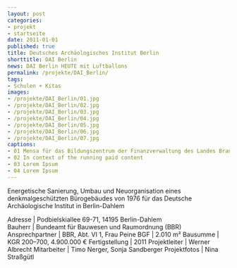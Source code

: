 ```yaml
---
layout: post
categories:
- projekt
- startseite
date: 2011-01-01
published: true
title: Deutsches Archäologisches Institut Berlin
shorttitle: DAI Berlin
news: DAI Berlin HEUTE mit Luftballons
permalink: /projekte/DAI_Berlin/
tags: 
- Schulen + Kitas
images:
- /projekte/DAI_Berlin/01.jpg
- /projekte/DAI_Berlin/02.jpg
- /projekte/DAI_Berlin/03.jpg
- /projekte/DAI_Berlin/04.jpg
- /projekte/DAI_Berlin/05.jpg
- /projekte/DAI_Berlin/06.jpg
- /projekte/DAI_Berlin/07.jpg
captions:
- 01 Mensa für das Bildungszentrum der Finanzverwaltung des Landes Brandenburg
- 02 In context of the running paid content
- 03 Lorem Ipsum
- 04 Lorem Ipsum
---
```

Energetische Sanierung, Umbau und Neuorganisation eines denkmalgeschützten Bürogebäudes von 1976 für das Deutsche Archäologische Institut in Berlin-Dahlem

Adresse			|	Podbielskiallee 69-71, 14195 Berlin-Dahlem 	 
Bauherr			|	Bundeamt für Bauwesen und Raumordnung (BBR)
Ansprechpartner	|	BBR, Abt. VI 1, Frau Peine
BGF				|	2.010 m²
Bausumme		|	KGR 200–700, 4.900.000 €
Fertigstellung	|	2011
Projektleiter	|	Werner Albrecht 
Mitarbeiter		|	Timo Nerger, Sonja Sandberger
Projektfotos	|	Nina Straßgütl